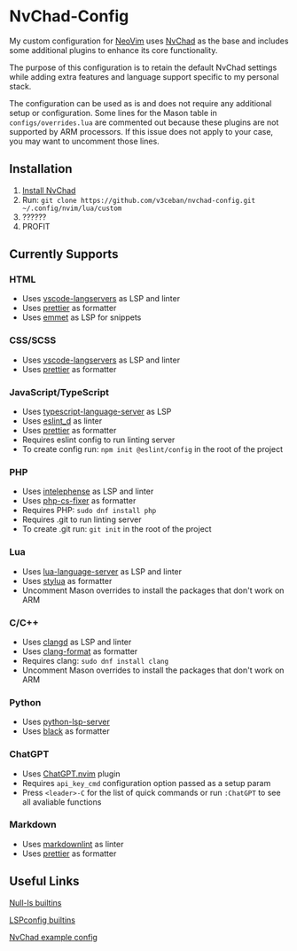 # NvChad-Config

My custom configuration for [NeoVim](https://neovim.io/) uses
[NvChad](https://nvchad.com/) as the base and includes some additional
plugins to enhance its core functionality.

The purpose of this configuration is to retain the default NvChad settings
while adding extra features and language support specific to my personal stack.

The configuration can be used as is and does not require any additional
setup or configuration. Some lines for the Mason table in `configs/overrides.lua`
are commented out because these plugins are not supported by ARM processors.
If this issue does not apply to your case, you may want to uncomment those lines.

## Installation

1. [Install NvChad](https://nvchad.com/docs/quickstart/install)
2. Run: `git clone https://github.com/v3ceban/nvchad-config.git ~/.config/nvim/lua/custom`
3. ??????
4. PROFIT

## Currently Supports

### HTML

- Uses [vscode-langservers](https://github.com/hrsh7th/vscode-langservers-extracted) as LSP and linter
- Uses [prettier](https://prettier.io) as formatter
- Uses [emmet](https://github.com/olrtg/emmet-language-server) as LSP for snippets

### CSS/SCSS

- Uses [vscode-langservers](https://github.com/hrsh7th/vscode-langservers-extracted) as LSP and linter
- Uses [prettier](https://prettier.io) as formatter

### JavaScript/TypeScript

- Uses [typescript-language-server](https://github.com/typescript-language-server/typescript-language-server) as LSP
- Uses [eslint_d](https://github.com/mantoni/eslint_d.js/) as linter
- Uses [prettier](https://prettier.io) as formatter
- Requires eslint config to run linting server
- To create config run: `npm init @eslint/config` in the root of the project

### PHP

- Uses [intelephense](https://intelephense.com/) as LSP and linter
- Uses [php-cs-fixer](https://github.com/PHP-CS-Fixer/PHP-CS-Fixer) as formatter
- Requires PHP: `sudo dnf install php`
- Requires .git to run linting server
- To create .git run: `git init` in the root of the project

### Lua

- Uses [lua-language-server](https://github.com/LuaLS/lua-language-server) as LSP and linter
- Uses [stylua](https://github.com/JohnnyMorganz/StyLua) as formatter
- Uncomment Mason overrides to install the packages that don't work on ARM

### C/C++

- Uses [clangd](https://clangd.llvm.org) as LSP and linter
- Uses [clang-format](https://pypi.org/project/clang-format/) as formatter
- Requires clang: `sudo dnf install clang`
- Uncomment Mason overrides to install the packages that don't work on ARM

### Python

- Uses [python-lsp-server](https://github.com/python-lsp/python-lsp-server)
- Uses [black](https://pypi.org/project/black/) as formatter

### ChatGPT

- Uses [ChatGPT.nvim](https://github.com/jackmort/chatgpt.nvim) plugin
- Requires `api_key_cmd` configuration option passed as a setup param
- Press `<leader>-C` for the list of quick commands or run `:ChatGPT` to see all avaliable functions

### Markdown

- Uses [markdownlint](https://github.com/igorshubovych/markdownlint-cli) as linter
- Uses [prettier](https://prettier.io) as formatter

## Useful Links

[Null-ls builtins](https://github.com/jose-elias-alvarez/null-ls.nvim/blob/main/doc/BUILTINS.md)

[LSPconfig builtins](https://github.com/neovim/nvim-lspconfig/blob/master/doc/server_configurations.md)

[NvChad example config](https://github.com/NvChad/example_config/tree/v2.0)
